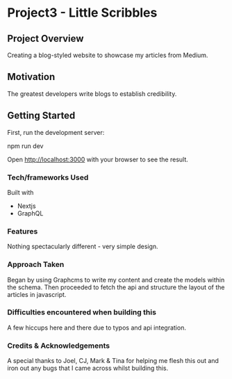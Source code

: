 # Project3 - Little Scribbles

## Project Overview

Creating a blog-styled website to showcase my articles from Medium.

## Motivation

The greatest developers write blogs to establish credibility. 

## Getting Started

First, run the development server:

npm run dev

Open [http://localhost:3000](http://localhost:3000) with your browser to see the result.

### Tech/frameworks Used

Built with 

* Nextjs
* GraphQL

### Features

Nothing spectacularly different - very simple design. 

### Approach Taken

Began by using Graphcms to write my content and create the models within the schema. Then proceeded to fetch the api and structure the layout of the articles in javascript. 

### Difficulties encountered when building this

A few hiccups here and there due to typos and api integration. 

### Credits & Acknowledgements 
A special thanks to Joel, CJ, Mark & Tina for helping me flesh this out and iron out any bugs that I came across whilst building this. 